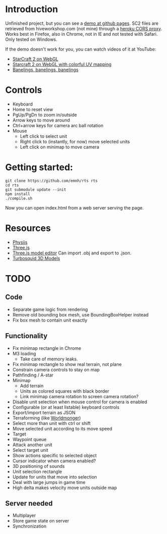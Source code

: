 # Introduction

Unfinished project, but you can see a [demo at github pages](http://emnh.github.io/rts/).
SC2 files are retrieved from hiveworkshop.com (not mine) through a
[heroku CORS proxy](http://crossorigin.herokuapp.com/).
Works best in Firefox, also in Chrome, not in IE and not tested with Safari.
Only tested on Windows.

If the demo doesn't work for you, you can watch videos of it at YouTube:
 - [StarCraft 2 on WebGL](https://www.youtube.com/watch?v=PoPNrz2LUG0)
 - [Starcraft 2 on WebGL with colorful UV mapping](https://www.youtube.com/watch?v=EvhUteDp3o8)
 - [Banelings, banelings, banelings](https://www.youtube.com/watch?v=aqKsVelmeeI)

# Controls

 - Keyboard
  - Home to reset view
  - PgUp/PgDn to zoom in/outside
  - Arrow keys to move around
  - Ctrl+arrow keys for camera arc ball rotation 
 - Mouse
   - Left click to select unit
   - Right click to (instantly, for now) move selected units
   - Left click on minimap to move camera

# Getting started:

    git clone https://github.com/emnh/rts rts
    cd rts
    git submodule update --init
    npm install
    ./compile.sh

Now you can open index.html from a web server serving the page.

# Resources
 - [Physijs](http://chandlerprall.github.io/Physijs/)
 - [Three.js](http://threejs.org/)
 - [Three.js model editor](http://threejs.org/editor/) Can import .obj and export to .json.
 - [Turbosquid 3D Models](http://www.turbosquid.com)

# TODO

## Code
 - Separate game logic from rendering
 - Remove old bounding box mesh, use BoundingBoxHelper instead
 - Fix box mesh to contain unit exactly

## Functionality
 - Fix minimap rectangle in Chrome
 - M3 loading
   - Take care of memory leaks.
 - Fix minimap rectangle to show real terrain, not plane
 - Constrain camera controls to stay on map
 - Pathfinding / A-star
 - Minimap
   - Add terrain
   - Units as colored squares with black border
   - Link minimap camera rotation to screen camera rotation?
 - Disable unit selection when mouse control for camera is enabled
 - Configurable (or at least listable) keyboard controls
 - Export/import terrain as JSON
 - Terraforming (like [Worldmonger](http://www.babylonjs.com/Scenes/Worldmonger/index.html))
 - Select more than unit with ctrl or shift
 - Move selected unit according to its move speed
  - Target
  - Waypoint queue
 - Attack another unit
  - Select target unit
 - Show actions specific to selected object
 - Cursor indicator when camera enabled?
 - 3D positioning of sounds
 - Unit selection rectangle
  - Update for units that move into selection
 - Deal with large jumps in game time
  - High delta makes velocity move units outside map

## Server needed
 - Multiplayer
  - Store game state on server
  - Synchronization
